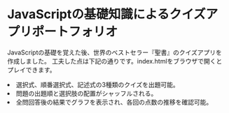 <h1>JavaScriptの基礎知識によるクイズアプリポートフォリオ</h1>

JavaScriptの基礎を覚えた後、世界のベストセラー『聖書』のクイズアプリを作成しました。
工夫した点は下記の通りです。index.htmlをブラウザで開くとプレイできます。

<li>選択式、順番選択式、記述式の3種類のクイズを出題可能。</li>

<li>問題の出題順と選択肢の配置がシャッフルされる。</li>

<li>全問回答後の結果でグラフを表示され、各回の点数の推移を確認可能。</li>
